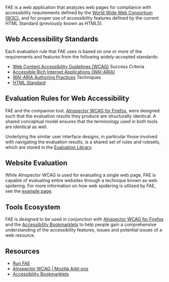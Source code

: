 FAE is a web application that analyzes web pages for compliance with accessibility requirements defined by the [World Wide Web Consortium (W3C)](https://www.w3.org/), and for proper use of accessibility features defined by the current HTML Standard (previously known as HTML5).

## Web Accessibility Standards

Each evaluation rule that FAE uses is based on one or more of the requirements and features from the following widely-accepted standards:

* [Web Content Accessibility Guidelines (WCAG)](https://www.w3.org/TR/WCAG/) Success Criteria
* [Accessible Rich Internet Applications (WAI-ARIA)](https://www.w3.org/TR/wai-aria/)
* [WAI-ARIA Authoring Practices](https://www.w3.org/TR/wai-aria-practices/) Techniques
* [HTML Standard](https://html.spec.whatwg.org/multipage/)

## Evaluation Rules for Web Accessibility

FAE and the companion tool, [AInspector WCAG for Firefox](/tools/ainspector), were designed such that the evaluation results they produce are structurally identical. A shared conceptual model ensures that the terminology used in both tools are identical as well.

Underlying the similar user interface designs, in particular those involved with navigating the evaluation results, is a shared set of rules and rulesets, which are stored in the [Evaluation Library](/tools/evaluation-library).

## Website Evaluation

While AInspector WCAG is used for evaluating a single web page, FAE is capable of evaluating entire websites through a technique known as web spidering. For more information on how web spidering is utilized by FAE, see the [example page](/tools/spidering).

## Tools Ecosystem

FAE is designed to be used in conjunction with [AInspector WCAG for Firefox](/tools/ainspector) and the [Accessibility Bookmarklets](/tools/accessibility-bookmarklets) to help people gain a comprehensive understanding of the accessibility features, issues and potential issues of a web resource.

## Resources

* [Run FAE](https://fae.disability.illinois.edu/)
* [AInspector WCAG | Mozilla Add-ons](https://addons.mozilla.org/en-US/firefox/addon/ainspector-wcag/)
* [Accessibility Bookmarklets](https://accessibility-bookmarklets.org/)
